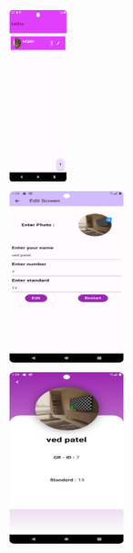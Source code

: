 <p> <img src="Screenshot_1.png" width="100" height="300"></p>
<p> <img src="Screenshot_2.png" width="200" height="300"></p>
<p> <img src="Screenshot_3.png" width="200" height="300"></p>
